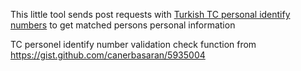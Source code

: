 This little tool sends post requests with [Turkish TC personal identify numbers](https://en.m.wikipedia.org/wiki/Turkish_Identification_Number) to get matched persons personal information

TC personel identify number validation check function from https://gist.github.com/canerbasaran/5935004
